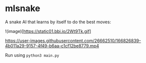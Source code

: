 # mlsnake
A snake AI that learns by itself to do the best moves:

!(image)[https://static01.bbi.io/2Wt9Tk.gif]

https://user-images.githubusercontent.com/26662510/166826839-4b011a29-9157-4f49-b6aa-c1cf12be8779.mp4

Run using `python3 main.py`

